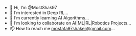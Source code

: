 - 👋 Hi, I’m @MostShak97
- 👀 I’m interested in Deep RL...
- 🌱 I’m currently learning AI Algorithms...
- 💞️ I’m looking to collaborate on AI|ML|RL|Robotics Projects...
- 📫 How to reach me mostafa97shaker@gmail.com...

<!---
MostShak97/MostShak97 is a ✨ special ✨ repository because its `README.md` (this file) appears on your GitHub profile.
You can click the Preview link to take a look at your changes.
--->
